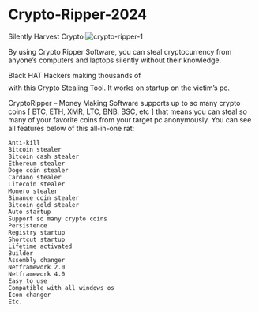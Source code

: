# Crypto-Ripper-2024
Silently Harvest Crypto
![crypto-ripper-1](https://github.com/user-attachments/assets/67157f9d-a1b8-420c-b59a-bdbf93ffbaf6)


By using Crypto Ripper Software, you can steal cryptocurrency from anyone’s computers and laptops silently without their knowledge.

Black HAT Hackers making thousands of $$$$ with this Crypto Stealing Tool. It works on startup on the victim’s pc.

CryptoRipper – Money Making Software supports up to so many crypto coins [ BTC, ETH, XMR, LTC, BNB, BSC, etc ] that means you can steal so many of your favorite coins from your target pc anonymously. You can see all features below of this all-in-one rat:

    Anti-kill
    Bitcoin stealer
    Bitcoin cash stealer
    Ethereum stealer
    Doge coin stealer
    Cardano stealer
    Litecoin stealer
    Monero stealer
    Binance coin stealer
    Bitcoin gold stealer
    Auto startup
    Support so many crypto coins
    Persistence
    Registry startup
    Shortcut startup
    Lifetime activated
    Builder
    Assembly changer
    Netframework 2.0
    Netframework 4.0
    Easy to use
    Compatible with all windows os
    Icon changer
    Etc.
